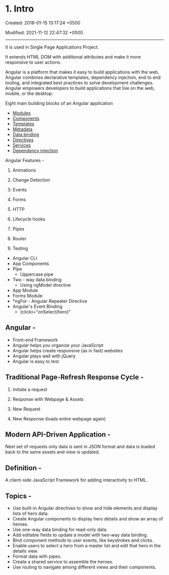 # 1. Intro

Created: 2018-01-15 13:17:24 +0500

Modified: 2021-11-12 22:47:32 +0500

---

It is used in Single Page Applications Project.

It extends HTML DOM with additional attributes and make it more responsive to user actions.

Angular is a platform that makes it easy to build applications with the web. Angular combines declarative templates, dependency injection, end to end tooling, and integrated best practices to solve development challenges. Angular empowers developers to build applications that live on the web, mobile, or the desktop.

Eight main building blocks of an Angular application

- [Modules](https://angular.io/guide/architecture#modules)
- [Components](https://angular.io/guide/architecture#components)
- [Templates](https://angular.io/guide/architecture#templates)
- [Metadata](https://angular.io/guide/architecture#metadata)
- [Data binding](https://angular.io/guide/architecture#data-binding)
- [Directives](https://angular.io/guide/architecture#directives)
- [Services](https://angular.io/guide/architecture#services)
- [Dependency injection](https://angular.io/guide/architecture#dependency-injection)

Angular Features -

1. Animations

2. Change Detection

3. Events

4. Forms

5. HTTP

6. Lifecycle hooks

7. Pipes

8. Router

9. Testing

- Angular CLI
- App Components
- Pipe
  - Uppercase pipe
- Two - way data binding
  - Using ngModel directive
- App Module
- Forms Module
- *ngFor - Angular Repeater Directive
- Angular's Event Binding
  - (click)="onSelect(hero)"

## Angular -

- Front-end Framework
- Angular helps you organize your JavaScript
- Angular helps create responsive (as in fast) websites
- Angular plays well with jQuery
- Angular is easy to test

## Traditional Page-Refresh Response Cycle -

1. Initiate a request

2. Response with Webpage & Assets

3. New Request

4. New Response (loads entire webpage again)

## Modern API-Driven Application -

Next set of requests only data is sent in JSON format and data is loaded back to the same assets and view is updated.

## Definition -

A client-side JavaScript Framework for adding interactivity to HTML.

## Topics -

- Use built-in Angular directives to show and hide elements and display lists of hero data.
- Create Angular components to display hero details and show an array of heroes.
- Use one-way data binding for read-only data.
- Add editable fields to update a model with two-way data binding.
- Bind component methods to user events, like keystrokes and clicks.
- Enable users to select a hero from a master list and edit that hero in the details view.
- Format data with pipes.
- Create a shared service to assemble the heroes.
- Use routing to navigate among different views and their components.
